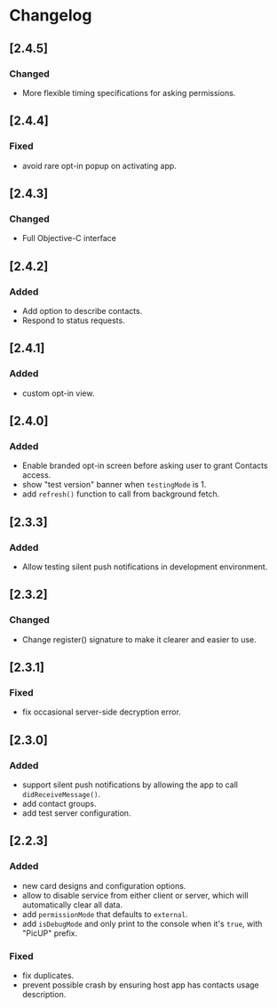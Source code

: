 # Changelog

## [2.4.5]

### Changed
- More flexible timing specifications for asking permissions.

## [2.4.4]

### Fixed
- avoid rare opt-in popup on activating app.

## [2.4.3]

### Changed
- Full Objective-C interface

## [2.4.2]

### Added
- Add option to describe contacts.
- Respond to status requests.

## [2.4.1]

### Added
- custom opt-in view.

## [2.4.0]

### Added
- Enable branded opt-in screen before asking user to grant Contacts access.
- show "test version" banner when `testingMode` is 1.
- add `refresh()` function to call from background fetch. 

## [2.3.3]

### Added
- Allow testing silent push notifications in development environment.

## [2.3.2]

### Changed
- Change register() signature to make it clearer and easier to use.

## [2.3.1]

### Fixed
- fix occasional server-side decryption error.

## [2.3.0]

### Added
- support silent push notifications by allowing the app to call `didReceiveMessage()`.
- add contact groups.
- add test server configuration.

## [2.2.3]

### Added
- new card designs and configuration options.
- allow to disable service from either client or server, which will automatically clear all data.
- add `permissionMode` that defaults to `external`. 
- add `isDebugMode` and only print to the console when it's `true`, with "PicUP" prefix.

### Fixed
- fix duplicates.
- prevent possible crash by ensuring host app has contacts usage description.

